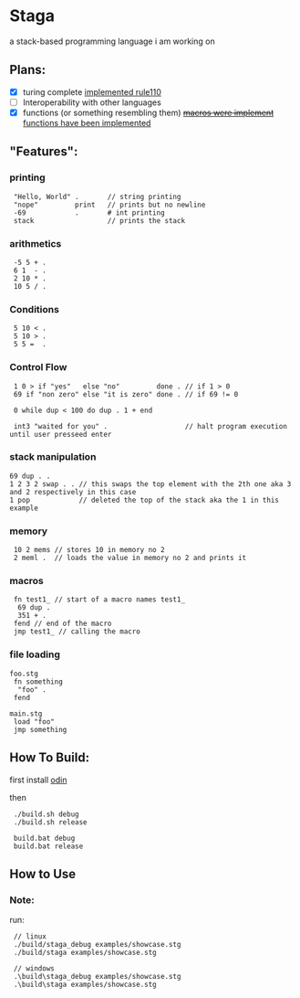 # Staga
a stack-based programming language i am working on

## Plans:
- [x] turing complete [implemented rule110](https://github.com/PigeonCoding/staga/commit/6f295e31349de59f7852529347ede943333f564a)
- [ ] Interoperability with other languages
- [x] functions (or something resembling them) ~~[macros were implement](https://github.com/PigeonCoding/staga/commit/a637a6eb6fad3ad26093e13330ddb26119b2a2ee)~~ [functions have been implemented](https://github.com/PigeonCoding/staga/commit/a082cea6b1c9175e1813560378e2b7acffb6e5f9)

## "Features":
### printing
```
 "Hello, World" .       // string printing
 "nope"         print   // prints but no newline
 -69            .       # int printing
 stack                  // prints the stack
```

### arithmetics
```
 -5 5 + .
 6 1  - .
 2 10 * .
 10 5 / .
```

### Conditions
```
 5 10 < .
 5 10 > .
 5 5 =  .
```

### Control Flow
```
 1 0 > if "yes"   else "no"         done . // if 1 > 0
 69 if "non zero" else "it is zero" done . // if 69 != 0

 0 while dup < 100 do dup . 1 + end

 int3 "waited for you" .                   // halt program execution until user presseed enter
```

### stack manipulation
```
69 dup . .
1 2 3 2 swap . . // this swaps the top element with the 2th one aka 3 and 2 respectively in this case
1 pop            // deleted the top of the stack aka the 1 in this example
```

### memory
```
 10 2 mems // stores 10 in memory no 2
 2 meml .  // loads the value in memory no 2 and prints it
```

### macros
```
 fn test1_ // start of a macro names test1_
  69 dup . 
  351 + .
 fend // end of the macro
 jmp test1_ // calling the macro
```

### file loading
```
foo.stg
 fn something
  "foo" .
 fend

main.stg
 load "foo"
 jmp something
```

## How To Build:
first install [odin](https://odin-lang.org/)

then
```console
 ./build.sh debug
 ./build.sh release

 build.bat debug
 build.bat release

```
## How to Use
### Note:
run:
```console
 // linux
 ./build/staga_debug examples/showcase.stg
 ./build/staga examples/showcase.stg

 // windows
 .\build\staga_debug examples/showcase.stg
 .\build\staga examples/showcase.stg
```
